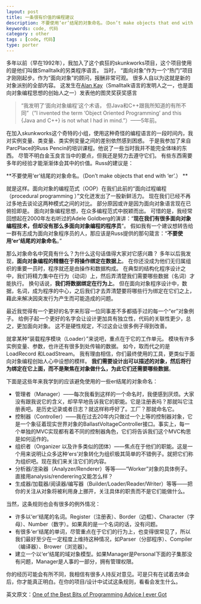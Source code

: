 ```yaml
---
layout: post
title: 一条很有价值的编程建议
description: 不要使用‘er’结尾的对象命名。（Don’t make objects that end with ‘er’.） 
keywords: code, 代码
category : other
tags : [code, 代码]
type: porter
---
```


多年以前（早在1992年），我加入了这个疯狂的skunkworks项目，这个项目使用的是他们叫做Smalltalk的另类程序语言。
当时， “面向对象”作为一个“热门”项目才刚刚起步。作为“面向对象”的顾问，报酬非常可观。
很多人自以为这就是新的对象派别的全部内容。
这发生在[Alan Kay][ak]（Smalltalk语言的发明人之一，也是面向对象编程思想的创始人之一）发表他的图灵奖获奖感言

> “我发明了‘面向对象编程’这个术语，
> 但Java和C++跟我所知道的有所不同”（”I invented the term ‘Object Oriented Programming’ and this {Java and C++} is not what I had in mind.”）——5年前。 

[ak]: http://en.wikipedia.org/wiki/Alan_Kay

在加入skunkworks这个奇特的小组，使用这种奇怪的编程语言的一段时间内，我对实例变量、类变量、类实例变量之间的差别依然感到困惑。
于是我参加了来自ParcPlace的Russ Pencin的培训课程。他说了一些当时我并不能完全体味的东西。
尽管不明白金玉良言当中的要点，但我还是努力去遵守它们。
有些东西需要多年的经验才能渐渐体会其中的价值。Russ的建议是： 

**不要使用‘er’结尾的对象命名。（Don’t make objects that end with ‘er’.） **

就是这样。面向对象的编程范式（OOP）在我们此前的“面向过程编程（procedural programming ）”文化迸发出了一股新鲜活力。
现在我们已经不再过多地去谈论这两种模式之间的对比。
部分原因或许是因为面向对象语言现在已俯拾即是。
面向对象编程思想，在众多编程范式中脱颖而出。
可惜的是，我经常回想起在2000年左右听过的Adele Goldberg的演讲：“**现在我们有很多面向对象编程技术，但却没有那么多面向对象编程的程序员**”。
假如我有一个建议想转告给一群有志成为面向对象程序员的人，那应该是Russ提供的那句箴言：“**不要使用‘er’结尾的对象命名**。” 

那么对象命名中究竟有什么？为什么这句话值得大家对它感兴趣？
多年以后我发现，**面向对象编程的精髓在于将操作绑定在数据上**。
在你还没成为他们无归属组织的重要一员时，程序就还是由操作和数据构成。
在典型的结构化程序设计之中，我们将精力集中在行为（动词）上，然后弄清楚我们需要哪些数据（名词）才能执行。
换句话说，**我们将数据绑定在行为上**。
但在面向对象程序设计中，数据，名词，成为程序的中心，之后我们才去弄清楚要将哪些行为绑定在它们之上，藉此来解决因突发行为产生而可能造成的问题。 

最近我觉得有一个更好的名字来形容一位同事差不多都插手过的每一个“er”对象例子。
给例子起一个更好的名字会让设计更加具有独立性，代码的关联性更少，总之，更加面向对象。
这不是硬性规定，不过这会让很多例子得到改善。 

就拿某种“装载程序模块（Loader）”来说吧，重点在于它的工作单元。
模块有许多实例变量、参数，也许还有很多到处传输的数据。
如今，取而代之的是 LoadRecord 和LoadStream。
我有理由相信，你们最终使用的工具，更类似于面向对象编程创始人心中设想的模样。
**我们需要设计出可以描述的对象，然后将行为绑定在它上面，而不是聚焦在对象做什么，为此它们还需要哪些数据**。 

下面是这些年来我学到的应该避免使用的一些er结尾的对象命名： 

* 管理者（Manager）——每次我看到这样的一个命名时，我便感到厌烦。大家没有跟我说它的含义，却早早地告诉我它的职能。它是注册表吗？那就叫它注册表吧。是历史记录或者日志？就这样称呼好了。工厂？那就命名它。 
* 控制器（Controller）——我在过去20年内只做过一个上等的控制器对象，它是一个象征着现实世界对象的BallastVoltageController接口。事实上，每一个单独的MVC实现都有着不同的控制器角色，它们将告诉我们这个MVC构思是如何运作的。 
* 组织者（Organizer 以及许多类似的团体）——焦点在于他们的职能。这是一个用来说明让众多这种‘ers’对象转化为组织极其简单的不错例子。就把它们称为组织吧。现在我们来关注它们的内容。 
* 分析器/渲染器（Analyzer/Renderer）等等——“Worker”对象的具体例子。直接用analysis/renderering又能怎么样？ 
* 生成器/加载器/阅读器/编写器（Builder/Loader/Reader/Writer）等等——把你的关注从对象将被利用身上挪开，关注具体的职责而不是它们能做什么。 

当然，这条规则也会有很多的例外情况： 

* 许多以‘er’结尾的名词。Register（注册表）、Border（边框）、Character（字母）、Number（数字）。如果真的是一个名词的话，没有问题。 
* 有很多‘er’结尾的单词，尽管重点在于它们的行为上，也变得很常见了，所以我们最好至少在一定程度上维持这种情况，如Parser（分部程序）、Compiler（编译器）、Brower（浏览器）。 
* 建立一个以‘er’结尾的域对象模型。如果Manager是Personal下面的子集那没有问题，Manager是人事的一部分，拥有管理权限。 

你的经历可能会有所不同，我相信有很多人持反对意见。可是只有在试着去体会后，你才能真正明白。在你的项目/设计中试试这条规则，看看会发生什么。 

英文原文：[One of the Best Bits of Programming Advice I ever Got][1]

[1]: http://objology.blogspot.com/2011/09/one-of-best-bits-of-programming-advice.html